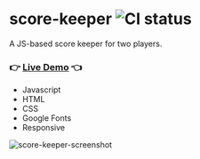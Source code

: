 # score-keeper ![CI status](https://img.shields.io/badge/style-flat-green.svg?longCache=true&style=flat)
A JS-based score keeper for two players.<br>
### :point_right: [Live Demo](http://github.allaev.com/score-keeper/) :point_left:

- Javascript
- HTML
- CSS
- Google Fonts
- Responsive

![score-keeper-screenshot](https://user-images.githubusercontent.com/34710484/37217134-8390495c-23de-11e8-9c90-28ec168a2f22.jpg)
